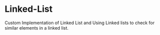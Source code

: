 # Linked-List
Custom Implementation of Linked List and Using Linked lists to check for similar elements in a linked list.
